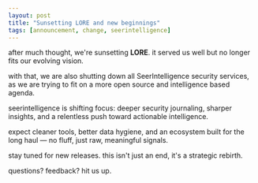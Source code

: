 ```yaml
---
layout: post
title: "Sunsetting LORE and new beginnings"
tags: [announcement, change, seerintelligence]
--- 
```

after much thought, we're sunsetting **LORE**. it served us well but no longer fits our evolving vision.

with that, we are also shutting down all SeerIntelligence security services, as we are trying to fit on a more open source and intelligence based agenda.

seerintelligence is shifting focus: deeper security journaling, sharper insights, and a relentless push toward actionable intelligence.

expect cleaner tools, better data hygiene, and an ecosystem built for the long haul — no fluff, just raw, meaningful signals.

stay tuned for new releases. this isn't just an end, it's a strategic rebirth.

questions? feedback? hit us up.
